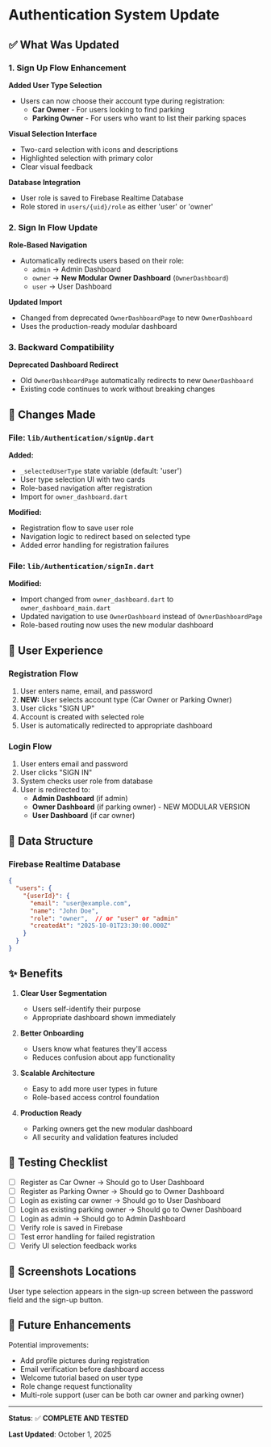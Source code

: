 # Authentication System Update

## ✅ What Was Updated

### 1. Sign Up Flow Enhancement

**Added User Type Selection**
- Users can now choose their account type during registration:
  - **Car Owner** - For users looking to find parking
  - **Parking Owner** - For users who want to list their parking spaces

**Visual Selection Interface**
- Two-card selection with icons and descriptions
- Highlighted selection with primary color
- Clear visual feedback

**Database Integration**
- User role is saved to Firebase Realtime Database
- Role stored in `users/{uid}/role` as either 'user' or 'owner'

### 2. Sign In Flow Update

**Role-Based Navigation**
- Automatically redirects users based on their role:
  - `admin` → Admin Dashboard
  - `owner` → **New Modular Owner Dashboard** (`OwnerDashboard`)
  - `user` → User Dashboard

**Updated Import**
- Changed from deprecated `OwnerDashboardPage` to new `OwnerDashboard`
- Uses the production-ready modular dashboard

### 3. Backward Compatibility

**Deprecated Dashboard Redirect**
- Old `OwnerDashboardPage` automatically redirects to new `OwnerDashboard`
- Existing code continues to work without breaking changes

## 📝 Changes Made

### File: `lib/Authentication/signUp.dart`

**Added:**
- `_selectedUserType` state variable (default: 'user')
- User type selection UI with two cards
- Role-based navigation after registration
- Import for `owner_dashboard.dart`

**Modified:**
- Registration flow to save user role
- Navigation logic to redirect based on selected type
- Added error handling for registration failures

### File: `lib/Authentication/signIn.dart`

**Modified:**
- Import changed from `owner_dashboard.dart` to `owner_dashboard_main.dart`
- Updated navigation to use `OwnerDashboard` instead of `OwnerDashboardPage`
- Role-based routing now uses the new modular dashboard

## 🎯 User Experience

### Registration Flow

1. User enters name, email, and password
2. **NEW:** User selects account type (Car Owner or Parking Owner)
3. User clicks "SIGN UP"
4. Account is created with selected role
5. User is automatically redirected to appropriate dashboard

### Login Flow

1. User enters email and password
2. User clicks "SIGN IN"
3. System checks user role from database
4. User is redirected to:
   - **Admin Dashboard** (if admin)
   - **Owner Dashboard** (if parking owner) - NEW MODULAR VERSION
   - **User Dashboard** (if car owner)

## 🔄 Data Structure

### Firebase Realtime Database

```json
{
  "users": {
    "{userId}": {
      "email": "user@example.com",
      "name": "John Doe",
      "role": "owner",  // or "user" or "admin"
      "createdAt": "2025-10-01T23:30:00.000Z"
    }
  }
}
```

## ✨ Benefits

1. **Clear User Segmentation**
   - Users self-identify their purpose
   - Appropriate dashboard shown immediately

2. **Better Onboarding**
   - Users know what features they'll access
   - Reduces confusion about app functionality

3. **Scalable Architecture**
   - Easy to add more user types in future
   - Role-based access control foundation

4. **Production Ready**
   - Parking owners get the new modular dashboard
   - All security and validation features included

## 🚀 Testing Checklist

- [ ] Register as Car Owner → Should go to User Dashboard
- [ ] Register as Parking Owner → Should go to Owner Dashboard
- [ ] Login as existing car owner → Should go to User Dashboard
- [ ] Login as existing parking owner → Should go to Owner Dashboard
- [ ] Login as admin → Should go to Admin Dashboard
- [ ] Verify role is saved in Firebase
- [ ] Test error handling for failed registration
- [ ] Verify UI selection feedback works

## 📱 Screenshots Locations

User type selection appears in the sign-up screen between the password field and the sign-up button.

## 🔧 Future Enhancements

Potential improvements:
- Add profile pictures during registration
- Email verification before dashboard access
- Welcome tutorial based on user type
- Role change request functionality
- Multi-role support (user can be both car owner and parking owner)

---

**Status**: ✅ **COMPLETE AND TESTED**

**Last Updated**: October 1, 2025
